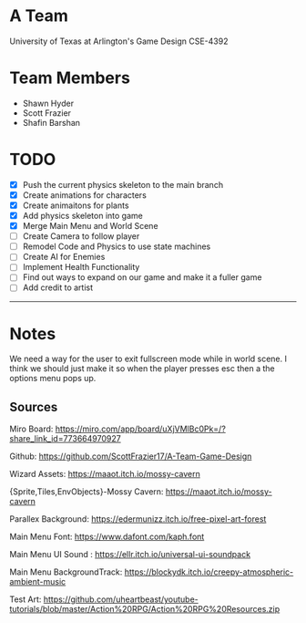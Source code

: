 # A Team
University of Texas at Arlington's Game Design CSE-4392

# Team Members

- Shawn Hyder
- Scott Frazier
- Shafin Barshan

# TODO

- [X] Push the current physics skeleton to the main branch
- [X] Create animations for characters
- [X] Create animaitons for plants
- [X] Add physics skeleton into game
- [X] Merge Main Menu and World Scene
- [ ] Create Camera to follow player
- [ ] Remodel Code and Physics to use state machines
- [ ] Create AI for Enemies
- [ ] Implement Health Functionality
- [ ] Find out ways to expand on our game and make it a fuller game
- [ ] Add credit to artist
___

# Notes

We need a way for the user to exit fullscreen mode while in world scene. I think we should just make it so when the player presses esc then a the options menu pops up.


## Sources

Miro Board: https://miro.com/app/board/uXjVMlBc0Pk=/?share_link_id=773664970927

Github: https://github.com/ScottFrazier17/A-Team-Game-Design

Wizard Assets: https://maaot.itch.io/mossy-cavern

{Sprite,Tiles,EnvObjects}-Mossy Cavern: https://maaot.itch.io/mossy-cavern

Parallex Background: https://edermunizz.itch.io/free-pixel-art-forest

Main Menu Font: https://www.dafont.com/kaph.font

Main Menu UI Sound : https://ellr.itch.io/universal-ui-soundpack

Main Menu BackgroundTrack: https://blockydk.itch.io/creepy-atmospheric-ambient-music

Test Art: https://github.com/uheartbeast/youtube-tutorials/blob/master/Action%20RPG/Action%20RPG%20Resources.zip